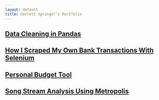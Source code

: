 ```yaml
---
layout: default
title: Garrett Springer's Portfolio
---
```

## [**Data Cleaning in Pandas**](./posts/data-cleaning.md)

## [**How I Scraped My Own Bank Transactions With Selenium**](./posts/bank-account-scraping.md)
## [**Personal Budget Tool**](./posts/budget-findings.md)

## [**Song Stream Analysis Using Metropolis**](./posts/song-tempo-analysis-bayes.md)
